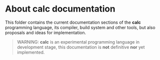 # About calc documentation

<!--
Copyright (c) 2024 Federico Cristina

This file is part of the calc scripting language project,
under the Apache License v2.0. See LICENSE for license
informations.
-->

This folder contains the current documentation sections of the **calc** programming
language, its compiler, build system and other tools, but also proposals and ideas
for implementation.

> WARNING: **calc** is an experimental programming language in development stage,
> this documentation is **not** definitive **nor** yet implemented.
